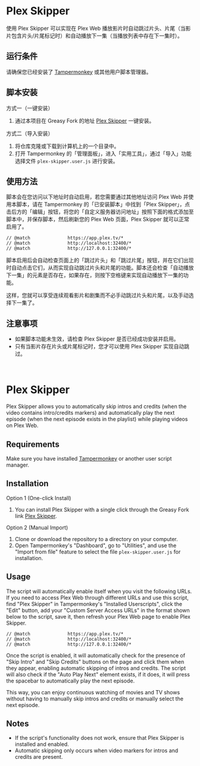 # Plex Skipper
使用 Plex Skipper 可以实现在 Plex Web 播放影片时自动跳过片头、片尾（当影片包含片头/片尾标记时）和自动播放下一集（当播放列表中存在下一集时）。

## 运行条件
请确保您已经安装了 [Tampermonkey](https://www.tampermonkey.net/) 或其他用户脚本管理器。

## 脚本安装
方式一（一键安装）
1. 通过本项目在 Greasy Fork 的地址 [Plex Skipper](https://greasyfork.org/zh-CN/scripts/474505-plex-skipper) 一键安装。

方式二（导入安装）
1. 将仓库克隆或下载到计算机上的一个目录中。
2. 打开 Tampermonkey 的「管理面板」，进入「实用工具」，通过「导入」功能选择文件 `plex-skipper.user.js` 进行安装。

## 使用方法
脚本会在您访问以下地址时自动启用，若您需要通过其他地址访问 Plex Web 并使用本脚本，请在 Tampermonkey 的「已安装脚本」中找到「Plex Skipper」，点击后方的「编辑」按钮，将您的「自定义服务器访问地址」按照下面的格式添加至脚本中，并保存脚本，然后刷新您的 Plex Web 页面，Plex Skipper 就可以正常启用了。
```
// @match              https://app.plex.tv/*
// @match              http://localhost:32400/*
// @match              http://127.0.0.1:32400/*
```
脚本启用后会自动检查页面上的「跳过片头」和「跳过片尾」按钮，并在它们出现时自动点击它们，从而实现自动跳过片头和片尾的功能。脚本还会检查「自动播放下一集」的元素是否存在，如果存在，则按下空格键来实现自动播放下一集的功能。

这样，您就可以享受连续观看影片和剧集而不必手动跳过片头和片尾，以及手动选择下一集了。

## 注意事项
- 如果脚本功能未生效，请检查 Plex Skipper 是否已经成功安装并启用。
- 只有当影片存在片头或片尾标记时，您才可以使用 Plex Skipper 实现自动跳过。
<br>

# Plex Skipper
Plex Skipper allows you to automatically skip intros and credits (when the video contains intro/credits markers) and automatically play the next episode (when the next episode exists in the playlist) while playing videos on Plex Web.

## Requirements
Make sure you have installed [Tampermonkey](https://www.tampermonkey.net/) or another user script manager.

## Installation
Option 1 (One-click Install)
1. You can install Plex Skipper with a single click through the Greasy Fork link [Plex Skipper](https://greasyfork.org/zh-CN/scripts/474505-plex-skipper).

Option 2 (Manual Import)
1. Clone or download the repository to a directory on your computer.
2. Open Tampermonkey's "Dashboard", go to "Utilities", and use the "Import from file" feature to select the file `plex-skipper.user.js` for installation.

## Usage
The script will automatically enable itself when you visit the following URLs. If you need to access Plex Web through different URLs and use this script, find "Plex Skipper" in Tampermonkey's "Installed Userscripts", click the "Edit" button, add your "Custom Server Access URLs" in the format shown below to the script, save it, then refresh your Plex Web page to enable Plex Skipper.
```
// @match              https://app.plex.tv/*
// @match              http://localhost:32400/*
// @match              http://127.0.0.1:32400/*
```
Once the script is enabled, it will automatically check for the presence of "Skip Intro" and "Skip Credits" buttons on the page and click them when they appear, enabling automatic skipping of intros and credits. The script will also check if the "Auto Play Next" element exists, if it does, it will press the spacebar to automatically play the next episode.

This way, you can enjoy continuous watching of movies and TV shows without having to manually skip intros and credits or manually select the next episode.

## Notes
- If the script's functionality does not work, ensure that Plex Skipper is installed and enabled.
- Automatic skipping only occurs when video markers for intros and credits are present.
